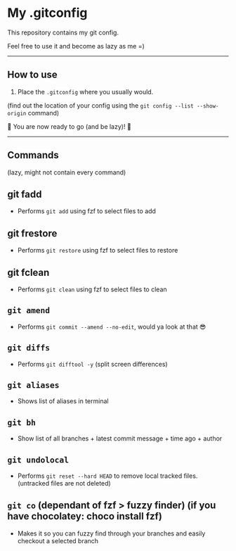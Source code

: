# My .gitconfig

This repository contains my git config.

Feel free to use it and become as lazy as me =)

---

## How to use

1. Place the `.gitconfig` where you usually would.

(find out the location of your config using the `git config --list --show-origin` command)

🚀 You are now ready to go (and be lazy)! 🚀

---

## Commands

(lazy, might not contain every command)

## git fadd

- Performs `git add` using fzf to select files to add

## git frestore

- Performs `git restore` using fzf to select files to restore

## git fclean

- Performs `git clean` using fzf to select files to clean

## `git amend`

- Performs `git commit --amend --no-edit`, would ya look at that 😎

## `git diffs`

- Performs `git difftool -y` (split screen differences)

## `git aliases`

- Shows list of aliases in terminal

## `git bh`

- Show list of all branches + latest commit message + time ago + author

## `git undolocal`

- Performs `git reset --hard HEAD` to remove local tracked files. (untracked files are not deleted)

## `git co` (dependant of fzf > fuzzy finder) (if you have chocolatey: choco install fzf)

- Makes it so you can fuzzy find through your branches and easily checkout a selected branch
